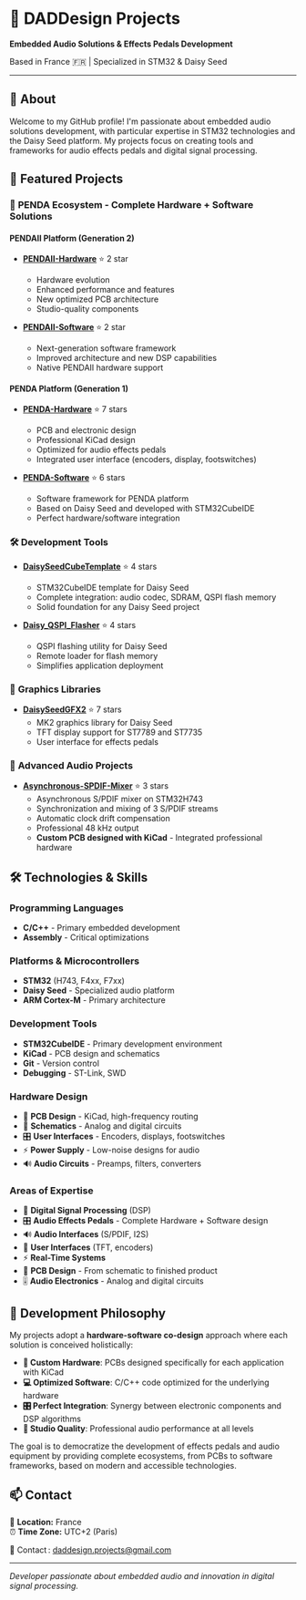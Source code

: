 # 🎵 DADDesign Projects

**Embedded Audio Solutions & Effects Pedals Development**

Based in France 🇫🇷 | Specialized in STM32 & Daisy Seed

---

## 👋 About

Welcome to my GitHub profile! I'm passionate about embedded audio solutions development, with particular expertise in STM32 technologies and the Daisy Seed platform. My projects focus on creating tools and frameworks for audio effects pedals and digital signal processing.

## 🚀 Featured Projects

### 🔧 **PENDA Ecosystem - Complete Hardware + Software Solutions**

#### **PENDAII Platform (Generation 2)**
- **[PENDAII-Hardware](https://github.com/DADDesign-Projects/PENDAII-Hardware)** ⭐ 2 star
  - Hardware evolution
  - Enhanced performance and features
  - New optimized PCB architecture
  - Studio-quality components
  
- **[PENDAII-Software](https://github.com/DADDesign-Projects/PENDAII-Software)** ⭐ 2 star
  - Next-generation software framework
  - Improved architecture and new DSP capabilities
  - Native PENDAII hardware support

#### **PENDA Platform (Generation 1)**
- **[PENDA-Hardware](https://github.com/DADDesign-Projects/PENDA-Hardware)** ⭐ 7 stars
  - PCB and electronic design
  - Professional KiCad design
  - Optimized for audio effects pedals
  - Integrated user interface (encoders, display, footswitches)
  
- **[PENDA-Software](https://github.com/DADDesign-Projects/PENDA-Software)** ⭐ 6 stars
  - Software framework for PENDA platform
  - Based on Daisy Seed and developed with STM32CubeIDE
  - Perfect hardware/software integration
    
### 🛠️ **Development Tools**

- **[DaisySeedCubeTemplate](https://github.com/DADDesign-Projects/DaisySeedCubeTemplate)** ⭐ 4 stars
  - STM32CubeIDE template for Daisy Seed
  - Complete integration: audio codec, SDRAM, QSPI flash memory
  - Solid foundation for any Daisy Seed project

- **[Daisy_QSPI_Flasher](https://github.com/DADDesign-Projects/Daisy_QSPI_Flasher)** ⭐ 4 stars
  - QSPI flashing utility for Daisy Seed
  - Remote loader for flash memory
  - Simplifies application deployment

### 🎨 **Graphics Libraries**

- **[DaisySeedGFX2](https://github.com/DADDesign-Projects/DaisySeedGFX2)** ⭐ 7 stars
  - MK2 graphics library for Daisy Seed
  - TFT display support for ST7789 and ST7735
  - User interface for effects pedals

### 🎵 **Advanced Audio Projects**

- **[Asynchronous-SPDIF-Mixer](https://github.com/DADDesign-Projects/Asynchronous-SPDIF-Mixer)** ⭐ 3 stars
  - Asynchronous S/PDIF mixer on STM32H743
  - Synchronization and mixing of 3 S/PDIF streams
  - Automatic clock drift compensation
  - Professional 48 kHz output
  - **Custom PCB designed with KiCad** - Integrated professional hardware

## 🛠️ Technologies & Skills

### Programming Languages
- **C/C++** - Primary embedded development
- **Assembly** - Critical optimizations

### Platforms & Microcontrollers
- **STM32** (H743, F4xx, F7xx)
- **Daisy Seed** - Specialized audio platform
- **ARM Cortex-M** - Primary architecture

### Development Tools
- **STM32CubeIDE** - Primary development environment
- **KiCad** - PCB design and schematics
- **Git** - Version control
- **Debugging** - ST-Link, SWD

### Hardware Design
- 🔌 **PCB Design** - KiCad, high-frequency routing
- 📐 **Schematics** - Analog and digital circuits
- 🎛️ **User Interfaces** - Encoders, displays, footswitches
- ⚡ **Power Supply** - Low-noise designs for audio
- 🔊 **Audio Circuits** - Preamps, filters, converters

### Areas of Expertise
- 🎵 **Digital Signal Processing** (DSP)
- 🎛️ **Audio Effects Pedals** - Complete Hardware + Software design
- 🔊 **Audio Interfaces** (S/PDIF, I2S)
- 📱 **User Interfaces** (TFT, encoders)
- ⚡ **Real-Time Systems**
- 🔌 **PCB Design** - From schematic to finished product
- 🎚️ **Audio Electronics** - Analog and digital circuits



## 🎯 Development Philosophy

My projects adopt a **hardware-software co-design** approach where each solution is conceived holistically:

- **🔌 Custom Hardware**: PCBs designed specifically for each application with KiCad
- **💻 Optimized Software**: C/C++ code optimized for the underlying hardware  
- **🎛️ Perfect Integration**: Synergy between electronic components and DSP algorithms
- **🎵 Studio Quality**: Professional audio performance at all levels

The goal is to democratize the development of effects pedals and audio equipment by providing complete ecosystems, from PCBs to software frameworks, based on modern and accessible technologies.

## 📫 Contact

📍 **Location:** France  
⏰ **Time Zone:** UTC+2 (Paris)

📧 Contact : daddesign.projects@gmail.com

---

*Developer passionate about embedded audio and innovation in digital signal processing.*
